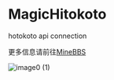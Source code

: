 # MagicHitokoto
hotokoto api connection

更多信息请前往[MineBBS](https://www.minebbs.com/resources/nb2-magichitokoto-hitokoto-api-nilbridge2.4185/)

![image0 (1)](https://user-images.githubusercontent.com/104749673/170986025-a9bf28ca-dc64-4be7-b140-b4e8caf4cc73.jpeg)
